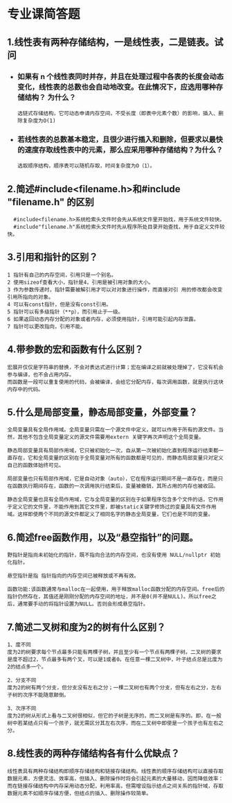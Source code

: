 # 专业课简答题

## 1.线性表有两种存储结构，一是线性表，二是链表。试问

- ### 如果有 n 个线性表同时并存，并且在处理过程中各表的长度会动态变化，线性表的总数也会自动地改变。在此情况下，应选用哪种存储结构？ 为什么？

  ```
  选链式存储结构，它可动态申请内存空间，不受长度（即表中元素个数）的影响，插入、删除复杂度为O(1)
  ```

  

- ### 若线性表的总数基本稳定，且很少进行插入和删除，但要求以最快的速度存取线性表中的元素，那么应采用哪种存储结构？为什么？

  ```
  选取顺序结构，顺序表可以随机存取，时间复杂度为O（1）。
  ```

## 2.简述#include<filename.h>和#include "filename.h" 的区别

```
  #include<filename.h>系统检索头文件时会先从系统文件里开始找，用于系统文件较快。
  #include"filename.h"系统检索头文件时先从程序所处目录开始查找，用于自定义文件较快。
```

## 3.引用和指针的区别？

```
1 指针有自己的内存空间，引用只是一个别名。
2 使用sizeof查看大小，指针是4，引用是被引用对象的大小。
3 作为参数传递时，指针需要被解引用才可以对对象进行操作，而直接对引 用的修改都会改变引用所指向的对象。
4 可以有const指针，但是没有const引用。
5 指针可以有多级指针（**p），而引用止于一级。
6 如果返回动态内存分配的对象或者内存，必须使用指针，引用可能引起内存泄露。
7 指针可以更改指向，引用不能。
```

## 4.带参数的宏和函数有什么区别？

```
宏展开仅仅是字符串的替换，不会对表达式进行计算；宏在编译之前就被处理掉了，它没有机会参与编译，也不会占用内存。
而函数是一段可以重复使用的代码，会被编译，会给它分配内存，每次调用函数，就是执行这块内存中的代码。
```

## 5.什么是局部变量，静态局部变量，外部变量？

```
全局变量具有全局作用域。全局变量只需在一个源文件中定义，就可以作用于所有的源文件。当然，其他不包含全局变量定义的源文件需要用extern 关键字再次声明这个全局变量。

静态局部变量具有局部作用域，它只被初始化一次，自从第一次被初始化直到程序运行结束都一直存在，它和全局变量的区别在于全局变量对所有的函数都是可见的，而静态局部变量只对定义自己的函数体始终可见。

局部变量也只有局部作用域，它是自动对象（auto），它在程序运行期间不是一直存在，而是只在函数执行期间存在，函数的一次调用执行结束后，变量被撤销，其所占用的内存也被收回。

静态全局变量也具有全局作用域，它与全局变量的区别在于如果程序包含多个文件的话，它作用于定义它的文件里，不能作用到其它文件里，即被static关键字修饰过的变量具有文件作用域。这样即使两个不同的源文件都定义了相同名字的静态全局变量，它们也是不同的变量。
```

## 6.简述free函数作用，以及“悬空指针”的问题。

```
野指针是指尚未初始化的指针，既不指向合法的内存空间，也没有使用 NULL/nullptr 初始化指针。

悬空指针是指 指针指向的内存空间已被释放或不再有效。

函数功能:该函数通常与malloc在一起使用，用于释放malloc函数分配的内存空间。free后的指针仍然存在，其值还是刚刚分配的内存空间的地址，并不是0(并不是NULL)。所以free之后，通常要手动的将指针设置为NULL。否则会形成悬空指针。
```

## 7.简述二叉树和度为2的树有什么区别？

```
1、度不同
度为2的树要求每个节点最多只能有两棵子树，并且至少有一个节点有两棵子树。二叉树的要求是度不超过2，节点最多有两个叉，可以是1或者0。在任意一棵二叉树中，叶子结点总是比度为2的结点多一个。

2、分支不同
度为2的树有两个分支，但分支没有左右之分；一棵二叉树也有两个分支，但有左右之分，左右子树的次序不能随意颠倒。

3、次序不同
度为2的树从形式上看与二叉树很相似，但它的子树是无序的，而二叉树是有序的。即，在一般树中若某结点只有一个孩子，就无需区分其左右次序，而在二叉树中即使是一个孩子也有左右之分。
```

## 8.线性表的两种存储结构各有什么优缺点？

```
线性表具有两种存储结构即顺序存储结构和链接存储结构。线性表的顺序存储结构可以直接存取数据元素，方便灵活、效率高，但插入、删除操作时将会引起元素的大量移动，因而降低效率：而在链接存储结构中内存采用动态分配，利用率高，但需增设指示结点之间关系的指针域，存取数据元素不如顺序存储方便，但结点的插入、删除操作较简单。
```

